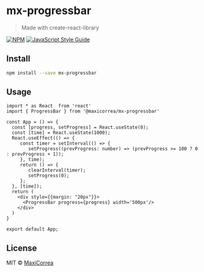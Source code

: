 # mx-progressbar

> Made with create-react-library

[![NPM](https://img.shields.io/npm/v/mx-progressbar.svg)](https://www.npmjs.com/package/mx-progressbar) [![JavaScript Style Guide](https://img.shields.io/badge/code_style-standard-brightgreen.svg)](https://standardjs.com)

## Install

```bash
npm install --save mx-progressbar
```

## Usage

```tsx
import * as React  from 'react'
import { ProgressBar } from '@maxicorrea/mx-progressbar'

const App = () => {
  const [progress, setProgress] = React.useState(0);
  const [time] = React.useState(1000);
  React.useEffect(() => {
     const timer = setInterval(() => {
        setProgress((prevProgress: number) => (prevProgress >= 100 ? 0 : prevProgress + 1));
     }, time);
     return () => {
        clearInterval(timer);
        setProgress(0);
     };
  }, [time]);
  return (
    <div style={{margin: "20px"}}>
      <ProgressBar progress={progress} width='500px'/>
    </div>
  )
}

export default App;

```

## License

MIT © [MaxiCorrea](https://github.com/MaxiCorrea)
